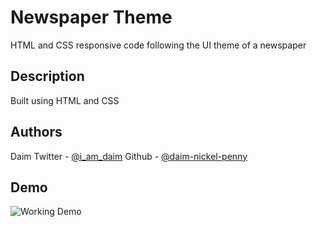 # Newspaper Theme

HTML and CSS responsive code following the UI theme of a newspaper

## Description

Built using HTML and CSS

## Authors

Daim
Twitter - [@i_am_daim](https://twitter.com/i_am_daim)
Github - [@daim-nickel-penny](https://github.com/Daim-Nickel-Penny)

## Demo

![Working Demo](https://github.com/Daim-Nickel-Penny/Unique_Coder_World/blob/main/web/NewsPaper%20Themed%20Template/assets/working-demo.png)
